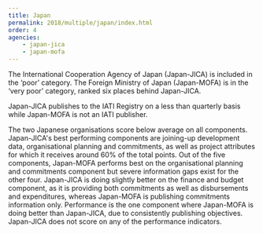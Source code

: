 ```yaml
---
title: Japan
permalink: 2018/multiple/japan/index.html
order: 4
agencies:
    - japan-jica
    - japan-mofa
---
```


The International Cooperation Agency of Japan (Japan-JICA) is included in the ‘poor’ category. The Foreign Ministry of Japan (Japan-MOFA) is in the ‘very poor’ category, ranked six places behind Japan-JICA.

Japan-JICA publishes to the IATI Registry on a less than quarterly basis while Japan-MOFA is not an IATI publisher.

The two Japanese organisations score below average on all components. Japan-JICA's best performing components are joining-up development data, organisational planning and commitments, as well as project attributes for which it receives around 60% of the total points. Out of the five components, Japan-MOFA performs best on the organisational planning and commitments component but severe information gaps exist for the other four. Japan-JICA is doing slightly better on the finance and budget component, as it is providing both commitments as well as disbursements and expenditures, whereas Japan-MOFA is publishing commitments information only. Performance is the one component where Japan-MOFA is doing better than Japan-JICA, due to consistently publishing objectives. Japan-JICA does not score on any of the performance indicators.
